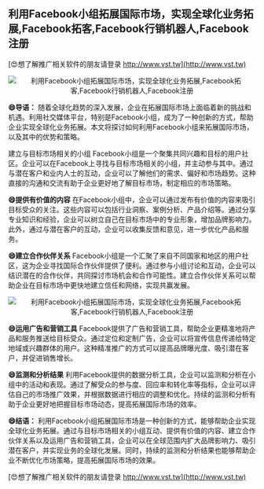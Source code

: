 ## **利用Facebook小组拓展国际市场，实现全球化业务拓展,Facebook拓客,Facebook行销机器人,Facebook注册**

[😍想了解推广相关软件的朋友请登录 http://www.vst.tw](http://www.vst.tw)

 <center><img src="https://vst.tw/MP4/tuiguang/png/0.png" alt="利用Facebook小组拓展国际市场，实现全球化业务拓展,Facebook拓客,Facebook行销机器人,Facebook注册"></center>

**😄导语：**
随着全球化趋势的深入发展，企业在拓展国际市场上面临着新的挑战和机遇。利用社交媒体平台，特别是Facebook小组，成为了一种创新的方式，帮助企业实现全球化业务拓展。本文将探讨如何利用Facebook小组来拓展国际市场，以及其中的优势和策略。

建立与目标市场相关的小组
Facebook小组是一个聚集共同兴趣和目标的用户社区。企业可以在Facebook上寻找与目标市场相关的小组，并主动参与其中。通过与潜在客户和业内人士的互动，企业可以了解他们的需求、偏好和市场趋势。这种直接的沟通和交流有助于企业更好地了解目标市场，制定相应的市场策略。

**😄提供有价值的内容**
在Facebook小组中，企业可以通过发布有价值的内容来吸引目标受众的关注。这些内容可以包括行业洞察、案例分析、产品介绍等。通过分享专业知识和经验，企业可以树立自己在目标市场中的专业形象，增加品牌影响力。此外，通过与潜在客户的互动，企业可以收集反馈和意见，进一步优化产品和服务。

**😄建立合作伙伴关系**
Facebook小组是一个汇聚了来自不同国家和地区的用户社区，这为企业寻找国际合作伙伴提供了便利。通过参与小组讨论和互动，企业可以结识潜在的合作伙伴，共同探讨市场机会和合作可能性。建立合作伙伴关系可以帮助企业在目标市场中更快地建立信任和网络，实现共赢发展。

 <center><img src="https://vst.tw/MP4/tuiguang/png/6.png" alt="利用Facebook小组拓展国际市场，实现全球化业务拓展,Facebook拓客,Facebook行销机器人,Facebook注册"></center>

**😄运用广告和营销工具**
Facebook提供了广告和营销工具，帮助企业更精准地将产品和服务推送给目标受众。通过定位和定制广告，企业可以将宣传信息传递给特定地域或兴趣群体的用户。这种精准推广的方式可以提高品牌曝光度、吸引潜在客户，并促进销售增长。

**😄监测和分析结果**
利用Facebook提供的数据分析工具，企业可以监测和分析在小组中的活动和表现。通过了解受众的参与度、回应率和转化率等指标，企业可以评估自己的市场推广效果，并根据数据进行相应的调整和优化。持续的监测和分析有助于企业更好地把握目标市场动态，提高拓展国际市场的效率。

**😄结语：**
利用Facebook小组拓展国际市场是一种创新的方式，能够帮助企业实现全球化业务拓展。通过与目标市场相关的小组互动、提供有价值的内容、建立合作伙伴关系以及运用广告和营销工具，企业可以在全球范围内扩大品牌影响力、吸引潜在客户，并实现业务的全球化发展。同时，持续的监测和分析结果也能够帮助企业不断优化市场策略，提高拓展国际市场的效果。

[😍想了解推广相关软件的朋友请登录 http://www.vst.tw](http://www.vst.tw)




